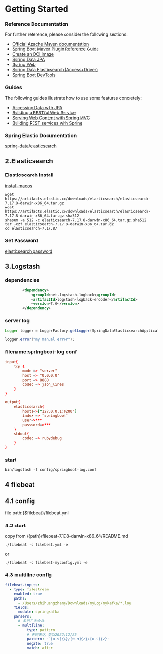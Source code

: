 # Getting Started

### Reference Documentation

For further reference, please consider the following sections:

* [Official Apache Maven documentation](https://maven.apache.org/guides/index.html)
* [Spring Boot Maven Plugin Reference Guide](https://docs.spring.io/spring-boot/docs/2.7.6/maven-plugin/reference/html/)
* [Create an OCI image](https://docs.spring.io/spring-boot/docs/2.7.6/maven-plugin/reference/html/#build-image)
* [Spring Data JPA](https://docs.spring.io/spring-boot/docs/2.7.6/reference/htmlsingle/#data.sql.jpa-and-spring-data)
* [Spring Web](https://docs.spring.io/spring-boot/docs/2.7.6/reference/htmlsingle/#web)
* [Spring Data Elasticsearch (Access+Driver)](https://docs.spring.io/spring-boot/docs/2.7.6/reference/htmlsingle/#data.nosql.elasticsearch)
* [Spring Boot DevTools](https://docs.spring.io/spring-boot/docs/2.7.6/reference/htmlsingle/#using.devtools)

### Guides

The following guides illustrate how to use some features concretely:

* [Accessing Data with JPA](https://spring.io/guides/gs/accessing-data-jpa/)
* [Building a RESTful Web Service](https://spring.io/guides/gs/rest-service/)
* [Serving Web Content with Spring MVC](https://spring.io/guides/gs/serving-web-content/)
* [Building REST services with Spring](https://spring.io/guides/tutorials/rest/)

### Spring Elastic Documentation
[spring-data/elasticsearch](https://docs.spring.io/spring-data/elasticsearch/docs/current/reference/html/#upgrading)

## 2.Elasticsearch
### Elasticsearch Install
[install-macos](https://www.elastic.co/guide/en/elasticsearch/reference/7.17/targz.html#install-macos)
```shell
wget https://artifacts.elastic.co/downloads/elasticsearch/elasticsearch-7.17.8-darwin-x86_64.tar.gz
wget https://artifacts.elastic.co/downloads/elasticsearch/elasticsearch-7.17.8-darwin-x86_64.tar.gz.sha512
shasum -a 512 -c elasticsearch-7.17.8-darwin-x86_64.tar.gz.sha512 
tar -xzf elasticsearch-7.17.8-darwin-x86_64.tar.gz
cd elasticsearch-7.17.8/ 
```

### Set Password
[elasticsearch password](https://www.elastic.co/guide/en/elasticsearch/reference/7.17/setup-passwords.html#setup-passwords)

## 3.Logstash
### dependencies
```xml
        <dependency>
            <groupId>net.logstash.logback</groupId>
            <artifactId>logstash-logback-encoder</artifactId>
            <version>7.0</version>
        </dependency>
```
### server log
```java
Logger logger = LoggerFactory.getLogger(SpringDataElasticsearchApplication.class);

logger.error("my manual error");
```

### filename:springboot-log.conf
```conf
input{
	tcp {
        mode => "server"
        host => "0.0.0.0"
        port => 8888
        codec => json_lines
	}
}

output{
	elasticsearch{
	    hosts=>["127.0.0.1:9200"]
	    index => "springboot"
		user=>***
	    password=>***
    }
	stdout{
		codec => rubydebug
	}
}
```
### start
```shell
bin/logstash -f config/springboot-log.conf
```

## 4 filebeat
## 4.1 config
file path:{$filebeat}/filebeat.yml

### 4.2 start
copy from /{path}/filebeat-7.17.8-darwin-x86_64/README.md
```shell
./filebeat -c filebeat.yml -e
```
or
```shell
./filebeat -c filebeat-myconfig.yml -e
```
### 4.3 multiline config
```yaml
filebeat.inputs:
  - type: filestream
    enabled: true
    paths:
      - /Users/zhihuangzhang/Downloads/myLog/mykafka/*.log
    fields:
      module: springkafka
    parsers:
      # 多行日志合并
      - multiline:
          type: pattern
          # 正则表达 类似2022/12/25
          pattern: '^[0-9]{4}/[0-9]{2}/[0-9]{2}'
          negate: true
          match: after
```
